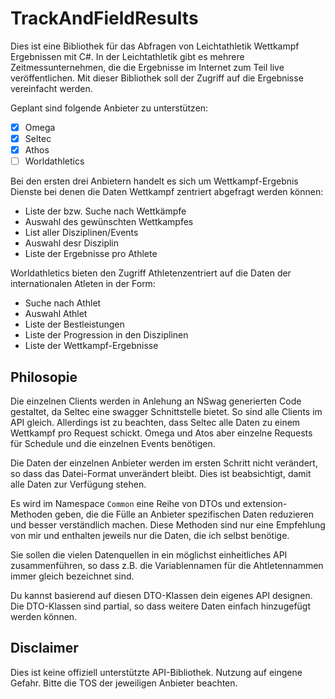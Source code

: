# TrackAndFieldResults
Dies ist eine Bibliothek für das Abfragen von Leichtathletik Wettkampf Ergebnissen mit C#. In der Leichtathletik gibt es mehrere Zeitmessunternehmen, die die Ergebnisse im Internet zum Teil live veröffentlichen. Mit dieser Bibliothek soll der Zugriff auf die Ergebnisse vereinfacht werden.

Geplant sind folgende Anbieter zu unterstützen:
- [x] Omega
- [x] Seltec
- [x] Athos
- [ ] Worldathletics

Bei den ersten drei Anbietern handelt es sich um Wettkampf-Ergebnis Dienste bei denen die Daten Wettkampf zentriert abgefragt werden können:
- Liste der bzw. Suche nach Wettkämpfe
- Auswahl des gewünschten Wettkampfes
- List aller Disziplinen/Events
- Auswahl desr Disziplin
- Liste der Ergebnisse pro Athlete

Worldathletics bieten den Zugriff Athletenzentriert auf die Daten der internationalen Atleten in der Form:
- Suche nach Athlet
- Auswahl Athlet
- Liste der Bestleistungen
- Liste der Progression in den Disziplinen
- Liste der Wettkampf-Ergebnisse

## Philosopie
Die einzelnen Clients werden in Anlehung an NSwag generierten Code gestaltet, da Seltec eine swagger Schnittstelle
bietet. So sind alle Clients im API gleich. Allerdings ist zu beachten, dass Seltec alle Daten zu einem Wettkampf
pro Request schickt. Omega und Atos aber einzelne Requests für Schedule und die einzelnen Events benötigen.

Die Daten der einzelnen Anbieter werden im ersten Schritt nicht verändert, so dass das Datei-Format unverändert bleibt. Dies ist beabsichtigt, damit alle Daten zur Verfügung stehen.

Es wird im Namespace `Common` eine Reihe von DTOs und extension-Methoden geben, die die Fülle an Anbieter spezifischen Daten reduzieren und besser verständlich machen. Diese Methoden sind nur eine Empfehlung von mir und enthalten jeweils nur die Daten, die ich selbst benötige.

Sie sollen die vielen Datenquellen in ein möglichst einheitliches API zusammenführen, so dass z.B. die Variablennamen für die Ahtletennammen immer gleich bezeichnet sind.

Du kannst basierend auf diesen DTO-Klassen dein eigenes API designen. Die DTO-Klassen sind partial, so dass weitere Daten einfach hinzugefügt werden können.

## Disclaimer
Dies ist keine offiziell unterstützte API-Bibliothek. Nutzung auf eingene Gefahr. Bitte die TOS der jeweiligen Anbieter beachten.
